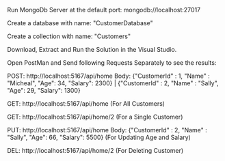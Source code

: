 Run MongoDb Server at the default port: mongodb://localhost:27017

Create a database with name: "CustomerDatabase"

Create a collection with name: "Customers"

Download, Extract and Run the Solution in the Visual Studio.

Open PostMan and Send following Requests Separately to see the results:

POST: http://localhost:5167/api/home Body: {"CustomerId" : 1, "Name" : "Micheal", "Age": 34, "Salary": 2300} | {"CustomerId" : 2, "Name" : "Sally", "Age": 29, "Salary": 1300}

GET: http://localhost:5167/api/home (For All Customers)

GET: http://localhost:5167/api/home/2 (For a Single Customer)

PUT: http://localhost:5167/api/home Body: {"CustomerId" : 2, "Name" : "Sally", "Age": 66, "Salary": 5500} (For Updating Age and Salary)

DEL: http://localhost:5167/api/home/2 (For Deleting Customer)
